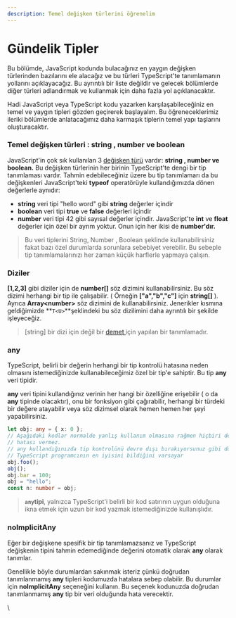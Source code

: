 ```yaml
---
description: Temel değişken türlerini öğrenelim
---
```


# Gündelik Tipler

Bu bölümde, JavaScript kodunda bulacağınız en yaygın değişken türlerinden bazılarını ele alacağız ve bu türleri TypeScript'te tanımlamanın yollarını açıklayacağız. Bu ayrıntılı bir liste değildir ve gelecek bölümlerde diğer türleri adlandırmak ve kullanmak için daha fazla yol açıklanacaktır.



Hadi JavaScript veya TypeScript kodu yazarken karşılaşabileceğiniz en temel ve yaygın tipleri gözden geçirerek başlayalım. Bu öğreneceklerimiz ileriki bölümlerde anlatacağımız daha karmaşık tiplerin temel yapı taşlarını oluşturacaktır.

### Temel değişken türleri : string , number ve boolean

JavaScript'in çok sık kullanılan 3 [değişken türü](https://developer.mozilla.org/en-US/docs/Glossary/Primitive) vardır: **string , number ve boolean.** Bu değişken türlerinin her birinin TypeScript'te dengi bir tip tanımlaması vardır. Tahmin edebileceğiniz üzere bu tip tanımlamarı da bu değişkenleri JavaScript'teki **typeof** operatörüyle kullandığımızda dönen değerlerle aynıdır:

* **string** veri tipi "hello word" gibi **string** değerler içindir
* **boolean** veri tipi **true** ve **false** değerleri içindir
* **number** veri tipi 42 gibi sayısal değerler içindir. JavaScript'te **int** ve **float** değerler için özel bir ayrım yoktur. Onun için her ikisi de **number'**dır**.**&#x20;

> Bu veri tiplerini String, Number , Boolean şeklinde kullanabilirsiniz fakat bazı özel durumlarda sorunlara sebebiyet verebilir. Bu sebeple tip tanımlamalarınızı her zaman küçük harflerle yapmaya çalışın.

### Diziler

**\[1,2,3]** gibi diziler için de **number\[]** söz dizimini kullanabilirsiniz. Bu söz dizimi herhangi bir tip ile çalışabilir. ( Örneğin **\["a","b","c"]** için **string\[]** ). Ayrıca **Array\<number>** söz dizimini de kullanabilirsiniz. Jenerikler kısmına geldiğimizde **`T<U>`**şeklindeki bu söz dizilimini daha ayrıntılı bir şekilde işleyeceğiz.

> \[string] bir dizi için değil bir [demet ](obje-tipleri.md#demet-veri-tipi)için yapılan bir tanımlamadır.&#x20;

### any

TypeScript, belirli bir değerin herhangi bir tip kontrolü hatasına neden olmasını istemediğinizde kullanabileceğimiz özel bir tip'e sahiptir. Bu tip **any** veri tipidir.

**any** veri tipini kullandığınız verinin her hangi bir özelliğine erişebilir ( o da **any** tipinde olacaktır), onu bir fonksiyon gibi çağırabilir, herhangi bir türdeki bir değere atayabilir veya söz dizimsel olarak hemen hemen her şeyi yapabilirsiniz.

```ts
let obj: any = { x: 0 };
// Aşağıdaki kodlar normalde yanlış kullanım olmasına rağmen hiçbiri derleyici
// hatası vermez.
// any kullandığınızda tip kontrolünü devre dışı bırakıyorsunuz gibi düşünebiliriz
// TypeScript programcının en iyisini bildiğini varsayar
obj.foo();
obj();
obj.bar = 100;
obj = "hello";
const n: number = obj;
```

> **`any`tipi**, yalnızca TypeScript'i belirli bir kod satırının uygun olduğuna ikna etmek için uzun bir kod yazmak istemediğinizde kullanışlıdır.

### noImplicitAny

Eğer bir değişkene spesifik bir tip tanımlamazsanız ve TypeScript değişkenin tipini tahmin edemediğinde değerini otomatik olarak **any** olarak tanımlar.

Genellikle böyle durumlardan sakınmak isteriz çünkü doğrudan tanımlanmamış **any** tipleri kodumuzda hatalara sebep olabilir. Bu durumlar için **noImplicitAny** seçeneğini kullanın. Bu seçenek kodunuzda doğrudan tanımlanmamış **any** tip bir veri olduğunda hata verecektir.



\
